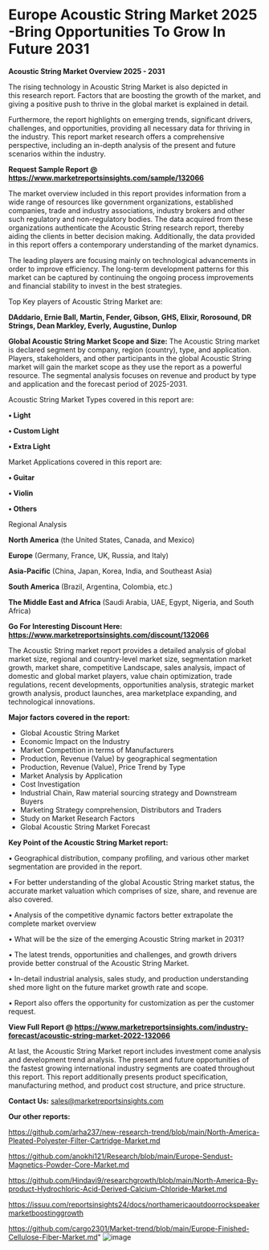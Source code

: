 # Europe Acoustic String Market 2025 -Bring Opportunities To Grow In Future 2031

<Strong> Acoustic String Market Overview 2025 - 2031</strong>

The rising technology in Acoustic String Market is also depicted in this research report. Factors that are boosting the growth of the market, and giving a positive push to thrive in the global market is explained in detail.

Furthermore, the report highlights on emerging trends, significant drivers, challenges, and opportunities, providing all necessary data for thriving in the industry. This report market research offers a comprehensive perspective, including an in-depth analysis of the present and future scenarios within the industry.

<strong>Request Sample Report @ <a href=https://www.marketreportsinsights.com/sample/132066>https://www.marketreportsinsights.com/sample/132066</a></strong>

The market overview included in this report provides information from a wide range of resources like government organizations, established companies, trade and industry associations, industry brokers and other such regulatory and non-regulatory bodies. The data acquired from these organizations authenticate the Acoustic String research report, thereby aiding the clients in better decision making. Additionally, the data provided in this report offers a contemporary understanding of the market dynamics.

The leading players are focusing mainly on technological advancements in order to improve efficiency. The long-term development patterns for this market can be captured by continuing the ongoing process improvements and financial stability to invest in the best strategies.

Top Key players of Acoustic String Market are:

<strong>DAddario, Ernie Ball, Martin, Fender, Gibson, GHS, Elixir, Rorosound, DR Strings, Dean Markley, Everly, Augustine, Dunlop</strong>

<strong><b>Global Acoustic String Market Scope and Size:</b></strong>
The Acoustic String market is declared segment by company, region (country), type, and application. Players, stakeholders, and other participants in the global Acoustic String market will gain the market scope as they use the report as a powerful resource. The segmental analysis focuses on revenue and product by type and application and the forecast period of 2025-2031.

Acoustic String Market Types covered in this report are:

<strong>• Light

• Custom Light

• Extra Light</strong>

Market Applications covered in this report are:

<strong>• Guitar

• Violin

• Others</strong> 

Regional Analysis

<strong>North America</strong> (the United States, Canada, and Mexico)

<strong>Europe</strong> (Germany, France, UK, Russia, and Italy)

<strong>Asia-Pacific</strong> (China, Japan, Korea, India, and Southeast Asia)

<strong>South America</strong> (Brazil, Argentina, Colombia, etc.)

<strong>The Middle East and Africa</strong> (Saudi Arabia, UAE, Egypt, Nigeria, and South Africa)

<strong>Go For Interesting Discount Here: <a href=https://www.marketreportsinsights.com/discount/132066>https://www.marketreportsinsights.com/discount/132066</a></strong>

The Acoustic String market report provides a detailed analysis of global market size, regional and country-level market size, segmentation market growth, market share, competitive Landscape, sales analysis, impact of domestic and global market players, value chain optimization, trade regulations, recent developments, opportunities analysis, strategic market growth analysis, product launches, area marketplace expanding, and technological innovations.

<strong><b>Major factors covered in the report:</b></strong>
<ul>
  <li>Global Acoustic String Market </li>
  <li>Economic Impact on the Industry</li>
  <li>Market Competition in terms of Manufacturers</li>
  <li>Production, Revenue (Value) by geographical segmentation</li>
  <li>Production, Revenue (Value), Price Trend by Type</li>
  <li>Market Analysis by Application</li>
  <li>Cost Investigation</li>
  <li>Industrial Chain, Raw material sourcing strategy and Downstream Buyers</li>
  <li>Marketing Strategy comprehension, Distributors and Traders</li>
  <li>Study on Market Research Factors</li>
  <li>Global Acoustic String Market Forecast</li>
</ul>

<strong><b>Key Point of the Acoustic String Market report:</b></strong>

• Geographical distribution, company profiling, and various other market segmentation are provided in the report.

• For better understanding of the global Acoustic String market status, the accurate market valuation which comprises of size, share, and revenue are also covered.

• Analysis of the competitive dynamic factors better extrapolate the complete market overview

• What will be the size of the emerging Acoustic String market in 2031?

• The latest trends, opportunities and challenges, and growth drivers provide better construal of the Acoustic String Market.

• In-detail industrial analysis, sales study, and production understanding shed more light on the future market growth rate and scope.

• Report also offers the opportunity for customization as per the customer request.

<strong><b>View Full Report @ <a href=https://www.marketreportsinsights.com/industry-forecast/acoustic-string-market-2022-132066>https://www.marketreportsinsights.com/industry-forecast/acoustic-string-market-2022-132066</a></b></strong>


At last, the Acoustic String Market report includes investment come analysis and development trend analysis. The present and future opportunities of the fastest growing international industry segments are coated throughout this report. This report additionally presents product specification, manufacturing method, and product cost structure, and price structure.

<strong>Contact Us:</strong>
sales@marketreportsinsights.com

<strong>Our other reports:</strong>

<a href=https://github.com/arha237/new-research-trend/blob/main/North-America-Pleated-Polyester-Filter-Cartridge-Market.md>https://github.com/arha237/new-research-trend/blob/main/North-America-Pleated-Polyester-Filter-Cartridge-Market.md</a>

<a href=https://github.com/anokhi121/Research/blob/main/Europe-Sendust-Magnetics-Powder-Core-Market.md>https://github.com/anokhi121/Research/blob/main/Europe-Sendust-Magnetics-Powder-Core-Market.md</a>

<a href=https://github.com/Hindavi9/researchgrowth/blob/main/North-America-By-product-Hydrochloric-Acid-Derived-Calcium-Chloride-Market.md>https://github.com/Hindavi9/researchgrowth/blob/main/North-America-By-product-Hydrochloric-Acid-Derived-Calcium-Chloride-Market.md</a>

<a href=https://issuu.com/reportsinsights24/docs/northamericaoutdoorrockspeakermarketboostinggrowth>https://issuu.com/reportsinsights24/docs/northamericaoutdoorrockspeakermarketboostinggrowth</a>

<a href=https://github.com/cargo2301/Market-trend/blob/main/Europe-Finished-Cellulose-Fiber-Market.md>https://github.com/cargo2301/Market-trend/blob/main/Europe-Finished-Cellulose-Fiber-Market.md</a>"
![image](https://github.com/user-attachments/assets/a0e012da-e5d2-4d8c-b3ff-50c5eda05c72)
